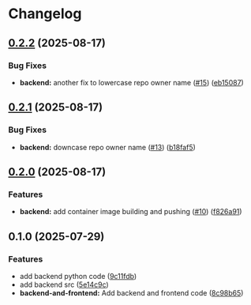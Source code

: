 # Changelog

## [0.2.2](https://github.com/MinhNguyen911/devops-study-app/compare/backend-v0.2.1...backend-v0.2.2) (2025-08-17)


### Bug Fixes

* **backend:** another fix to lowercase repo owner name ([#15](https://github.com/MinhNguyen911/devops-study-app/issues/15)) ([eb15087](https://github.com/MinhNguyen911/devops-study-app/commit/eb150877796ab926bae055540a98384a888de45e))

## [0.2.1](https://github.com/MinhNguyen911/devops-study-app/compare/backend-v0.2.0...backend-v0.2.1) (2025-08-17)


### Bug Fixes

* **backend:** downcase repo owner name ([#13](https://github.com/MinhNguyen911/devops-study-app/issues/13)) ([b18faf5](https://github.com/MinhNguyen911/devops-study-app/commit/b18faf5a495574e66c0eb03da135b7fe82232db7))

## [0.2.0](https://github.com/MinhNguyen911/devops-study-app/compare/backend-v0.1.0...backend-v0.2.0) (2025-08-17)


### Features

* **backend:** add container image building and pushing ([#10](https://github.com/MinhNguyen911/devops-study-app/issues/10)) ([f826a91](https://github.com/MinhNguyen911/devops-study-app/commit/f826a91c5490d3159960e15fc027b1dbef0800cb))

## 0.1.0 (2025-07-29)


### Features

* add backend python code ([9c11fdb](https://github.com/MinhNguyen911/devops-study-app/commit/9c11fdb90fea28f9bd97136d5e7134d4318257e7))
* add backend src ([5e14c9c](https://github.com/MinhNguyen911/devops-study-app/commit/5e14c9c34a03256f536156c95adc6d29eccbe044))
* **backend-and-frontend:** Add backend and frontend code ([8c98b65](https://github.com/MinhNguyen911/devops-study-app/commit/8c98b65725eb52bcb5aad0a534d647f9db0dfec2))
